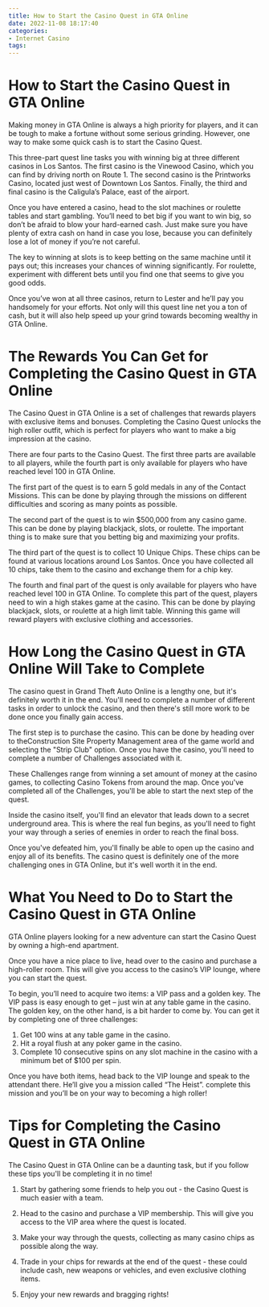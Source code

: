 ```yaml
---
title: How to Start the Casino Quest in GTA Online
date: 2022-11-08 18:17:40
categories:
- Internet Casino
tags:
---
```



#  How to Start the Casino Quest in GTA Online

Making money in GTA Online is always a high priority for players, and it can be tough to make a fortune without some serious grinding. However, one way to make some quick cash is to start the Casino Quest.

This three-part quest line tasks you with winning big at three different casinos in Los Santos. The first casino is the Vinewood Casino, which you can find by driving north on Route 1. The second casino is the Printworks Casino, located just west of Downtown Los Santos. Finally, the third and final casino is the Caligula’s Palace, east of the airport.

Once you have entered a casino, head to the slot machines or roulette tables and start gambling. You’ll need to bet big if you want to win big, so don’t be afraid to blow your hard-earned cash. Just make sure you have plenty of extra cash on hand in case you lose, because you can definitely lose a lot of money if you’re not careful.

The key to winning at slots is to keep betting on the same machine until it pays out; this increases your chances of winning significantly. For roulette, experiment with different bets until you find one that seems to give you good odds.

Once you’ve won at all three casinos, return to Lester and he’ll pay you handsomely for your efforts. Not only will this quest line net you a ton of cash, but it will also help speed up your grind towards becoming wealthy in GTA Online.

#  The Rewards You Can Get for Completing the Casino Quest in GTA Online

The Casino Quest in GTA Online is a set of challenges that rewards players with exclusive items and bonuses. Completing the Casino Quest unlocks the high roller outfit, which is perfect for players who want to make a big impression at the casino.

There are four parts to the Casino Quest. The first three parts are available to all players, while the fourth part is only available for players who have reached level 100 in GTA Online.

The first part of the quest is to earn 5 gold medals in any of the Contact Missions. This can be done by playing through the missions on different difficulties and scoring as many points as possible.

The second part of the quest is to win $500,000 from any casino game. This can be done by playing blackjack, slots, or roulette. The important thing is to make sure that you betting big and maximizing your profits.

The third part of the quest is to collect 10 Unique Chips. These chips can be found at various locations around Los Santos. Once you have collected all 10 chips, take them to the casino and exchange them for a chip key.

The fourth and final part of the quest is only available for players who have reached level 100 in GTA Online. To complete this part of the quest, players need to win a high stakes game at the casino. This can be done by playing blackjack, slots, or roulette at a high limit table. Winning this game will reward players with exclusive clothing and accessories.

#  How Long the Casino Quest in GTA Online Will Take to Complete

The casino quest in Grand Theft Auto Online is a lengthy one, but it's definitely worth it in the end. You'll need to complete a number of different tasks in order to unlock the casino, and then there's still more work to be done once you finally gain access.

The first step is to purchase the casino. This can be done by heading over to theConstruction Site Property Management area of the game world and selecting the "Strip Club" option. Once you have the casino, you'll need to complete a number of Challenges associated with it.

These Challenges range from winning a set amount of money at the casino games, to collecting Casino Tokens from around the map. Once you've completed all of the Challenges, you'll be able to start the next step of the quest.

Inside the casino itself, you'll find an elevator that leads down to a secret underground area. This is where the real fun begins, as you'll need to fight your way through a series of enemies in order to reach the final boss.

Once you've defeated him, you'll finally be able to open up the casino and enjoy all of its benefits. The casino quest is definitely one of the more challenging ones in GTA Online, but it's well worth it in the end.

#  What You Need to Do to Start the Casino Quest in GTA Online

GTA Online players looking for a new adventure can start the Casino Quest by owning a high-end apartment. 

Once you have a nice place to live, head over to the casino and purchase a high-roller room. This will give you access to the casino’s VIP lounge, where you can start the quest. 

To begin, you’ll need to acquire two items: a VIP pass and a golden key. The VIP pass is easy enough to get – just win at any table game in the casino. The golden key, on the other hand, is a bit harder to come by. You can get it by completing one of three challenges:

1) Get 100 wins at any table game in the casino.
2) Hit a royal flush at any poker game in the casino.
3) Complete 10 consecutive spins on any slot machine in the casino with a minimum bet of $100 per spin. 

Once you have both items, head back to the VIP lounge and speak to the attendant there. He’ll give you a mission called “The Heist”. complete this mission and you’ll be on your way to becoming a high roller!

#  Tips for Completing the Casino Quest in GTA Online

The Casino Quest in GTA Online can be a daunting task, but if you follow these tips you'll be completing it in no time!

1. Start by gathering some friends to help you out - the Casino Quest is much easier with a team.

2. Head to the casino and purchase a VIP membership. This will give you access to the VIP area where the quest is located.

3. Make your way through the quests, collecting as many casino chips as possible along the way.

4. Trade in your chips for rewards at the end of the quest - these could include cash, new weapons or vehicles, and even exclusive clothing items.

5. Enjoy your new rewards and bragging rights!